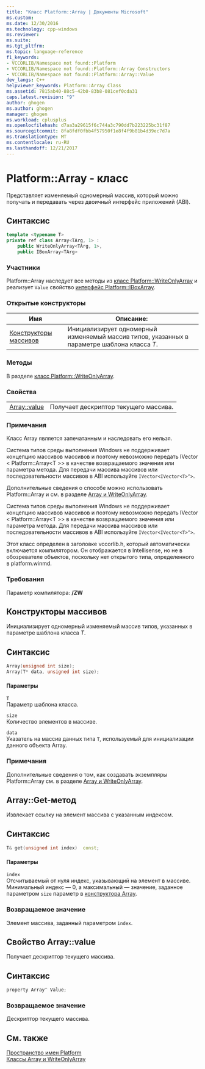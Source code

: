 ```yaml
---
title: "Класс Platform::Array | Документы Microsoft"
ms.custom: 
ms.date: 12/30/2016
ms.technology: cpp-windows
ms.reviewer: 
ms.suite: 
ms.tgt_pltfrm: 
ms.topic: language-reference
f1_keywords:
- VCCORLIB/Namespace not found::Platform
- VCCORLIB/Namespace not found::Platform::Array Constructors
- VCCORLIB/Namespace not found::Platform::Array::Value
dev_langs: C++
helpviewer_keywords: Platform::Array Class
ms.assetid: 7815ab40-88c5-42b0-83b8-081cef0cda31
caps.latest.revision: "9"
author: ghogen
ms.author: ghogen
manager: ghogen
ms.workload: cplusplus
ms.openlocfilehash: d7aa3a29615f6c744a3c790dd7b223225bc31f87
ms.sourcegitcommit: 8fa8fdf0fbb4f57950f1e8f4f9b81b4d39ec7d7a
ms.translationtype: MT
ms.contentlocale: ru-RU
ms.lasthandoff: 12/21/2017
---
```

# <a name="platformarray-class"></a>Platform::Array - класс
Представляет изменяемый одномерный массив, который можно получать и передавать через двоичный интерфейс приложений (ABI).  
  
## <a name="syntax"></a>Синтаксис  
  
```cpp    
template <typename T>  
private ref class Array<TArg, 1> :   
    public WriteOnlyArray<TArg, 1>,  
    public IBoxArray<TArg>   
```  
  
### <a name="members"></a>Участники  
 Platform::Array наследует все методы из [класс Platform::WriteOnlyArray](../cppcx/platform-writeonlyarray-class.md) и реализует `Value` свойство [интерфейс Platform::IBoxArray](../cppcx/platform-iboxarray-interface.md).  
  
### <a name="public-constructors"></a>Открытые конструкторы  
  
|Имя|Описание:|  
|----------|-----------------|  
|[Конструкторы массивов](#ctor)|Инициализирует одномерный изменяемый массив типов, указанных в параметре шаблона класса *T*.|  
  
### <a name="methods"></a>Методы  
 В разделе [класс Platform::WriteOnlyArray](../cppcx/platform-writeonlyarray-class.md).  
  
### <a name="properties"></a>Свойства  
  
|||  
|-|-|  
|[Array::value](#value)|Получает дескриптор текущего массива.|  
  
### <a name="remarks"></a>Примечания  
 Класс Array является запечатанным и наследовать его нельзя.  
  
 Система типов среды выполнения Windows не поддерживает концепцию массивов массивов и поэтому невозможно передать IVector < Platform::Array\<T >> в качестве возвращаемого значения или параметра метода. Для передачи массива массивов или последовательности массивов в ABI используйте `IVector<IVector<T>^>`.  
  
 Дополнительные сведения о способе можно использовать Platform::Array и см. в разделе [Array и WriteOnlyArray](../cppcx/array-and-writeonlyarray-c-cx.md).  
  
 Система типов среды выполнения Windows не поддерживает концепцию массивов массивов и поэтому невозможно передать IVector < Platform::Array\<T >> в качестве возвращаемого значения или параметра метода. Для передачи массива массивов или последовательности массивов в ABI используйте `IVector<IVector<T>^>`.  
  
 Этот класс определен в заголовке vccorlib.h, который автоматически включается компилятором. Он отображается в Intellisense, но не в обозревателе объектов, поскольку нет открытого типа, определенного в platform.winmd.  
  
### <a name="requirements"></a>Требования  
 Параметр компилятора: **/ZW**  

 
## <a name="ctor"></a>Конструкторы массивов
Инициализирует одномерный изменяемый массив типов, указанных в параметре шаблона класса *T*.  
  
## <a name="syntax"></a>Синтаксис  
  
```cpp  
Array(unsigned int size);  
Array(T* data, unsigned int size);    
```  
  
#### <a name="parameters"></a>Параметры  
 `T`  
 Параметр шаблона класса.  
  
 `size`  
 Количество элементов в массиве.  
  
 `data`  
 Указатель на массив данных типа `T`, используемый для инициализации данного объекта Array.  
  
### <a name="remarks"></a>Примечания  
 Дополнительные сведения о том, как создавать экземпляры Platform::Array см. в разделе [Array и WriteOnlyArray](../cppcx/array-and-writeonlyarray-c-cx.md).

## <a name="get"></a>Array::Get-метод
Извлекает ссылку на элемент массива с указанным индексом.  
  
## <a name="syntax"></a>Синтаксис  
  
```cpp    
T& get(unsigned int index)  const;  
```  
  
#### <a name="parameters"></a>Параметры  
 `index`  
 Отсчитываемый от нуля индекс, указывающий на элемент в массиве. Минимальный индекс — 0, а максимальный — значение, заданное параметром `size` параметр в [конструктора Array](#ctor).  
  
### <a name="return-value"></a>Возвращаемое значение  
 Элемент массива, заданный параметром `index`.  
  
## <a name="value"></a>Свойство Array::value
Получает дескриптор текущего массива.  
  
## <a name="syntax"></a>Синтаксис  
  
```cpp 
property Array^ Value;  
```  
  
### <a name="return-value"></a>Возвращаемое значение  
 Дескриптор текущего массива.  

## <a name="see-also"></a>См. также  
 [Пространство имен Platform](../cppcx/platform-namespace-c-cx.md)   
 [Классы Array и WriteOnlyArray](../cppcx/array-and-writeonlyarray-c-cx.md)